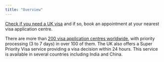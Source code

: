 ```yaml
---
title: "Overview"
---
```

[Check if you need a UK visa](https://www.gov.uk/check-uk-visa) and if so, book an appointment at your nearest visa application centre. 

There are more than [200 visa application centres worldwide](https://www.gov.uk/find-a-visa-application-centre), with priority processing (3 to 7 days) in over 100 of them. The UK also offers a Super Priority Visa service providing a visa decision within 24 hours. This service is available in several countries including India and China.
